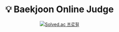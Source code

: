 <div align="center">

# 💡 Baekjoon Online Judge

[![Solved.ac
프로필](http://mazassumnida.wtf/api/v2/generate_badge?boj=hyunjung)](https://solved.ac/hyunjung)

</div>
